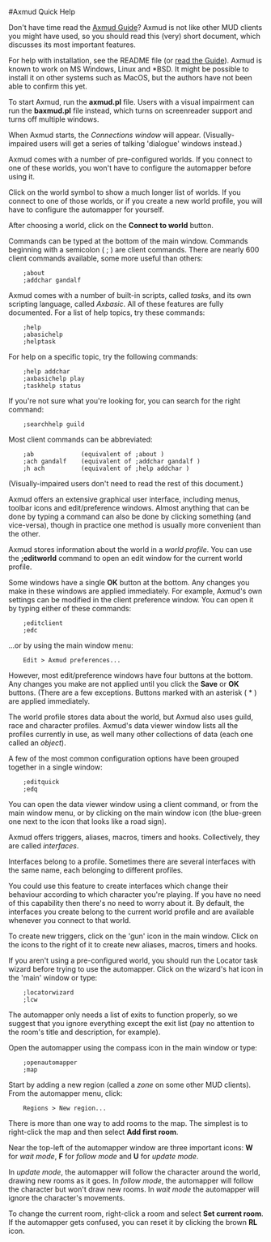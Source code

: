 #Axmud Quick Help

Don't have time read the [Axmud Guide](../guide/index.html)? Axmud is not like other MUD clients you might have used, so you should read this (very) short document, which discusses its most important features.

For help with installation, see the README file (or [read the Guide](../guide/ch02.html)). Axmud is known to work on MS Windows, Linux and *BSD. It might be possible to install it on other systems such as MacOS, but the authors have not been able to confirm this yet.

To start Axmud, run the **axmud.pl** file. Users with a visual impairment can run the **baxmud.pl** file instead, which turns on screenreader support and turns off multiple windows.

When Axmud starts, the *Connections window* will appear. (Visually-impaired users will get a series of talking 'dialogue' windows instead.)

Axmud comes with a number of pre-configured worlds. If you connect to one of these worlds, you won't have to configure the automapper before using it.

Click on the world symbol to show a much longer list of worlds. If you connect to one of those worlds, or if you create a new world profile, you will have to configure the automapper for yourself.

After choosing a world, click on the **Connect to world** button.

Commands can be typed at the bottom of the main window. Commands beginning with a semicolon ( ; ) are client commands. There are nearly 600 client commands available, some more useful than others:

        ;about
        ;addchar gandalf

Axmud comes with a number of built-in scripts, called *tasks*, and its own scripting language, called *Axbasic*. All of these features are fully documented. For a list of help topics, try these commands:

        ;help
        ;abasichelp
        ;helptask

For help on a specific topic, try the following commands:

        ;help addchar
        ;axbasichelp play
        ;taskhelp status

If you're not sure what you're looking for, you can search for the right command:

        ;searchhelp guild

Most client commands can be abbreviated:

        ;ab             (equivalent of ;about )
        ;ach gandalf    (equivalent of ;addchar gandalf )
        ;h ach          (equivalent of ;help addchar )

(Visually-impaired users don't need to read the rest of this document.)

Axmud offers an extensive graphical user interface, including menus, toolbar icons and edit/preference windows. Almost anything that can be done by typing a command can also be done by clicking something (and vice-versa), though in practice one method is usually more convenient than the other.

Axmud stores information about the world in a *world profile*. You can use the **;editworld** command to open an edit window for the current world profile.

Some windows have a single **OK** button at the bottom. Any changes you make in these windows are applied immediately. For example, Axmud's own settings can be modified in the client preference window. You can open it by typing either of these commands:

        ;editclient
        ;edc

...or by using the main window menu:

        Edit > Axmud preferences...

However, most edit/preference windows have four buttons at the bottom. Any changes you make are not applied until you click the **Save** or **OK** buttons. (There are a few exceptions. Buttons marked with an asterisk ( \* ) are applied immediately.

The world profile stores data about the world, but Axmud also uses guild, race and character profiles. Axmud's data viewer window lists all the profiles currently in use, as well many other collections of data (each one called an *object*).

A few of the most common configuration options have been grouped together in a single window:

        ;editquick
        ;edq

You can open the data viewer window using a client command, or from the main window menu, or by clicking on the main window icon (the blue-green one next to the icon that looks like a road sign).

Axmud offers triggers, aliases, macros, timers and hooks. Collectively, they are called *interfaces*.

Interfaces belong to a profile. Sometimes there are several interfaces with the same name, each belonging to different profiles.

You could use this feature to create interfaces which change their behaviour according to which character you're playing. If you have no need of this capability then there's no need to worry about it. By default, the interfaces you create belong to the current world profile and are available whenever you connect to that world.

To create new triggers, click on the 'gun' icon in the main window. Click on the icons to the right of it to create new aliases, macros, timers and hooks.

If you aren't using a pre-configured world, you should run the Locator task wizard before trying to use the automapper. Click on the wizard's hat icon in the 'main' window or type:

        ;locatorwizard
        ;lcw

The automapper only needs a list of exits to function properly, so we suggest that you ignore everything except the exit list (pay no attention to the room's title and description, for example).

Open the automapper using the compass icon in the main window or type:

        ;openautomapper
        ;map

Start by adding a new region (called a *zone* on some other MUD clients). From the automapper menu, click:

        Regions > New region...

There is more than one way to add rooms to the map. The simplest is to right-click the map and then select **Add first room**.

Near the top-left of the automapper window are three important icons: **W** for *wait mode*, **F** for *follow mode* and **U** for *update mode*.

In *update mode*, the automapper will follow the character around the world, drawing new rooms as it goes. In *follow mode*, the automapper will follow the character but won't draw new rooms. In *wait mode* the automapper will ignore the character's movements.

To change the current room, right-click a room and select **Set current room**. If the automapper gets confused, you can reset it by clicking the brown **RL** icon.
